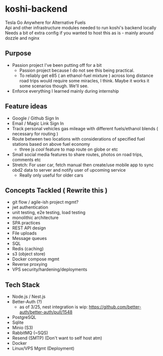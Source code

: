 # koshi-backend

Tesla Go Anywhere for Alternative Fuels \
Api and other infrastructure modules needed to run koshi's backend locally \
Needs a bit of extra config if you wanted to host this as is - mainly around dozzle and nginx

## Purpose

- Passion project I've been putting off for a bit
  - Passion project because I do not see this being practical.
  - To reliably get e85 ( an ethanol-fuel mixture ) across long distance road trips would require some miracles, I think. Maybe it works it some scenarios though. We'll see.
- Enforce everything I learned mainly during internship

## Feature ideas

- Google / Github Sign In
- Email / Magic Link Sign In
- Track personal vehicles gas mileage with different fuels/ethanol blends ( necessary for routing )
- Route between two locations with considerations of specified fuel stations based on above fuel economy
  - three js *cool* feature to map route on globe or etc
- Small social media features to share routes, photos on road trips, comments etc
- Stretch: For user car, fetch manual then create/use mobile app to sync obd2 data to server and notify user of upcoming service
  - Really only useful for older cars

## Concepts Tackled ( Rewrite this )

- git flow / agile-ish project mgmt?
- jwt authentication
- unit testing, e2e testing, load testing 
- monolithic architecture
- SPA practices
- REST API design 
- File uploads
- Message queues
- SQL
- Redis (caching)
- s3 (object store)
- Docker compose mgmt 
- Reverse proxying
- VPS security/hardening/deployments

## Tech Stack

- Node.js / Nest.js
- Better-Auth (?)
  - as of 3/25, nest integration is wip: https://github.com/better-auth/better-auth/pull/1548
- PostgreSQL 
- Sqlite
- Minio (S3)
- RabbitMQ (~SQS)
- Resend (SMTP) (Don't want to self host atm)
- Docker
- Linux/VPS Mgmt (Deployment)
